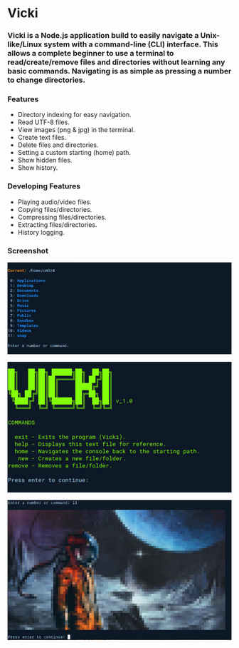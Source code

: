 # Vicki

### Vicki is a Node.js application build to easily navigate a Unix-like/Linux system with a command-line (CLI) interface. This allows a complete beginner to use a terminal to read/create/remove files and directories without learning any basic commands. Navigating is as simple as pressing a number to change directories.

### Features
- Directory indexing for easy navigation.
- Read UTF-8 files.
- View images (png & jpg) in the terminal.
- Create text files.
- Delete files and directories.
- Setting a custom starting (home) path.
- Show hidden files.
- Show history.

### Developing Features
- Playing audio/video files.
- Copying files/directories.
- Compressing files/directories.
- Extracting files/directories.
- History logging.

### Screenshot

![](./assets/img/screenshot.png)

![](./assets/img/screenshot1.png)

![](./assets/img/screenshot2.png)
